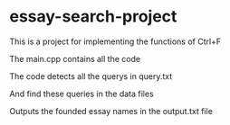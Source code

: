 # essay-search-project
This is a project for implementing the functions of Ctrl+F

The main.cpp contains all the code 

The code detects all the querys in query.txt

And find these queries in the data files

Outputs the founded essay names in the output.txt file
